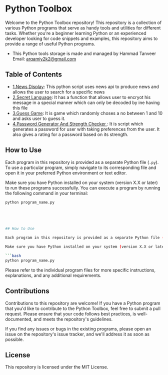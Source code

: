 # Python Toolbox

Welcome to the Python Toolbox repository! This repository is a collection of various Python programs that serve as handy tools and utilities for different tasks. Whether you're a beginner learning Python or an experienced developer looking for code snippets and examples, this repository aims to provide a range of useful Python programs.
- This Python tools storage is made and managed by Hammad Tanveer
Email: arqamiy2k2@gmail.com
## Table of Contents

- [1.News Display](program1.py): This python script uses news api to produce news and allows the user to search for a specific news
- [2.Secret Language](program2.py): It has a function that allows user to encryot his message in a special manner which can only be decoded by ine having this file
- [3.Guess Game](program3.py): It is game which randomly choses a no between 1 and 10 and asks user to guess it.
- [4.Password Generator And Strength Checker ](p.py): It is script which generates a password for user with taking preferences from the user. It also gives a rating for a password based on its strength.

## How to Use

Each program in this repository is provided as a separate Python file (`.py`). To use a particular program, simply navigate to its corresponding file and open it in your preferred Python environment or text editor.

Make sure you have Python installed on your system (version X.X or later) to run these programs successfully. You can execute a program by running the following command in your terminal:

```bash
python program_name.py





## How to Use

Each program in this repository is provided as a separate Python file (`.py`). To use a particular program, simply navigate to its corresponding file and open it in your preferred Python environment or text editor.

Make sure you have Python installed on your system (version X.X or later) to run these programs successfully. You can execute a program by running the following command in your terminal:

```bash
python program_name.py
```

Please refer to the individual program files for more specific instructions, explanations, and any additional requirements.

## Contributions

Contributions to this repository are welcome! If you have a Python program that you'd like to contribute to the Python Toolbox, feel free to submit a pull request. Please ensure that your code follows best practices, is well-documented, and meets the repository's guidelines.

If you find any issues or bugs in the existing programs, please open an issue on the repository's issue tracker, and we'll address it as soon as possible.

## License

This repository is licensed under the MIT License.

